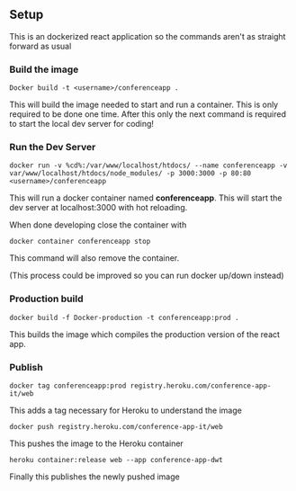 ## Setup
This is an dockerized react application so the commands aren't as straight forward as usual

### Build the image
`Docker build -t <username>/conferenceapp .`

This will build the image needed to start and run a container. This is only required to be done one time. After this only the next command is required to start the local dev server for coding!

### Run the Dev Server
`docker run -v %cd%:/var/www/localhost/htdocs/ --name conferenceapp -v var/www/localhost/htdocs/node_modules/ -p 3000:3000 -p 80:80 <username>/conferenceapp`


This will run a docker container named **conferenceapp**. This will start the dev server at localhost:3000 with hot reloading. 

When done developing close the container with

`docker container conferenceapp stop` 

This command will also remove the container.

(This process could be improved so you can run docker up/down instead)

### Production build
`docker build -f Docker-production -t conferenceapp:prod .`

This builds the image which compiles the production version of the react app.

### Publish
`docker tag conferenceapp:prod registry.heroku.com/conference-app-it/web`

This adds a tag necessary for Heroku to understand the image

`docker push registry.heroku.com/conference-app-it/web`

This pushes the image to the Heroku container

`heroku container:release web --app conference-app-dwt`

Finally this publishes the newly pushed image
